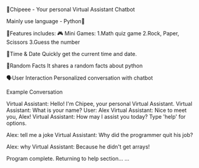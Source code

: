 🤖Chipeee - Your personal Virtual Assistant Chatbot

Mainly use language - Python🐍

🌟Features includes:
 🎮 Mini Games:
 1.Math quiz game
 2.Rock, Paper, Scissors
 3.Guess the number

 📅Time & Date
  Quickly get the current time and date.

  🧠Random Facts
   It shares a random facts about python

  🗣️User Interaction
   Personalized conversation with chatbot


Example Conversation

Virtual Assistant: Hello! I'm Chipee, your personal Virtual Assistant.
Virtual Assistant: What is your name?
User: Alex
Virtual Assistant: Nice to meet you, Alex!
Virtual Assistant: How may I assist you today? Type 'help' for options.

Alex: tell me a joke
Virtual Assistant: Why did the programmer quit his job?

Alex: why
Virtual Assistant: Because he didn't get arrays!

Program complete. Returning to help section...
...

  
  
